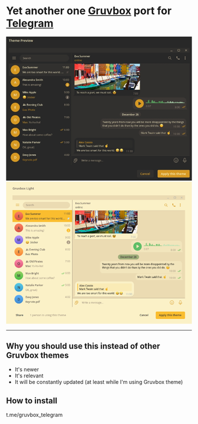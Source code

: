 # Yet another one [Gruvbox](https://github.com/morhetz/gruvbox) port for [Telegram](https://desktop.telegram.org)

![preview](./screenshot.png)
![preview-2](./screenshot-light.png)

---

## Why you should use this instead of other Gruvbox themes

- It's newer
- It's relevant
- It will be constantly updated (at least while I'm using Gruvbox theme)

## How to install

t.me/gruvbox_telegram
